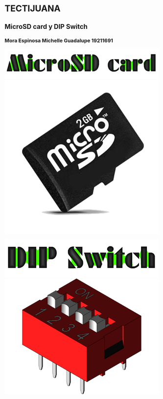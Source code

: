 # TECTIJUANA
## MicroSD card y DIP Switch
### Mora Espinosa Michelle Guadalupe 19211691
![](images/Titulo1.gif)
![](SDCard.png)

![](images/Titulo2.gif)
![](images/DIPSwitch.png)
